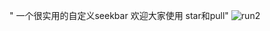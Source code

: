 " 一个很实用的自定义seekbar 欢迎大家使用 star和pull" 
![run2](https://github.com/525642022/CustomSeekBar/master/MyApplication/Screenshot/run2.jpg)  
